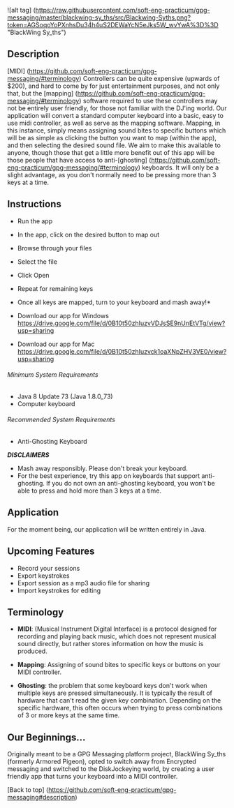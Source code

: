 ![alt tag] (https://raw.githubusercontent.com/soft-eng-practicum/gpg-messaging/master/blackwing-sy_ths/src/Blackwing-Syths.png?token=AGSoqoYoPXnhsDu34h4uS2DEWaYcN5eJks5W_wvYwA%3D%3D "BlackWing Sy_ths")


## Description
[MIDI] (https://github.com/soft-eng-practicum/gpg-messaging/#terminology) Controllers can be quite expensive (upwards of $200), and hard to come by for just entertainment purposes, and not only that, but the [mapping] (https://github.com/soft-eng-practicum/gpg-messaging/#terminology) software required to use these controllers may not be entirely user friendly, for those not familiar with the DJ'ing world.
Our application will convert a standard computer keyboard into a basic, easy to use midi controller, as well as serve as the mapping software. Mapping, in this instance, simply means assigning sound bites to specific buttons which will be as simple as clicking the button you want to map (within the app), and then selecting the desired sound file. We aim to make this available to anyone, though those that get a little more benefit out of this app will be those people that have access to anti-[ghosting] (https://github.com/soft-eng-practicum/gpg-messaging/#terminology) keyboards. It will only be a slight advantage, as you don't normally need to be pressing more than 3 keys at a time.


## Instructions
* Run the app
* In the app, click on the desired button to map out
* Browse through your files
* Select the file
* Click Open
* Repeat for remaining keys
* Once all keys are mapped, turn to your keyboard and mash away!*
* Download our app for Windows
https://drive.google.com/file/d/0B10t50zhIuzvVDJsSE9nUnEtVTg/view?usp=sharing

* Download our app for Mac
https://drive.google.com/file/d/0B10t50zhIuzvck1oaXNpZHV3VE0/view?usp=sharing

###### Minimum System Requirements
* Java 8 Update 73 (Java 1.8.0_73)
* Computer keyboard

###### Recommended System Requirements
* Anti-Ghosting Keyboard

**_DISCLAIMERS_**
* Mash away responsibly. Please don't break your keyboard.
* For the best experience, try this app on keyboards that support anti-ghosting. If you do not own an anti-ghosting keyboard, you won't be able to press and hold more than 3 keys at a time.


## Application
For the moment being, our application will be written entirely in Java.


## Upcoming Features
* Record your sessions
* Export keystrokes
* Export session as a mp3 audio file for sharing
* Import keystrokes for editing


## Terminology
* **MIDI**: (Musical Instrument Digital Interface) is a protocol designed for recording and playing back music, which does not represent musical sound directly, but rather stores information on how the music is produced.

* **Mapping**: Assigning of sound bites to specific keys or buttons on your MIDI controller.

* **Ghosting**: the problem that some keyboard keys don't work when multiple keys are pressed simultaneously. It is typically the result of hardware that can't read the given key combination. Depending on the specific hardware, this often occurs when trying to press combinations of 3 or more keys at the same time.


## Our Beginnings...
Originally meant to be a GPG Messaging platform project, BlackWing Sy_ths (formerly Armored Pigeon), opted to switch away from Encrypted messaging and switched to the DiskJockeying world, by creating a user friendly app that turns your keyboard into a MIDI controller.


[Back to top] (https://github.com/soft-eng-practicum/gpg-messaging#description)
